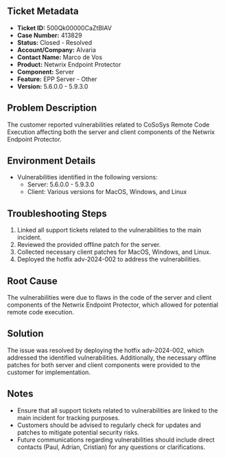 ## Ticket Metadata
- **Ticket ID:** 500Qk00000CaZtBIAV
- **Case Number:** 413829
- **Status:** Closed - Resolved
- **Account/Company:** Alvaria
- **Contact Name:** Marco de Vos
- **Product:** Netwrix Endpoint Protector
- **Component:** Server
- **Feature:** EPP Server - Other
- **Version:** 5.6.0.0 - 5.9.3.0

## Problem Description
The customer reported vulnerabilities related to CoSoSys Remote Code Execution affecting both the server and client components of the Netwrix Endpoint Protector.

## Environment Details
- Vulnerabilities identified in the following versions:
  - Server: 5.6.0.0 - 5.9.3.0
  - Client: Various versions for MacOS, Windows, and Linux

## Troubleshooting Steps
1. Linked all support tickets related to the vulnerabilities to the main incident.
2. Reviewed the provided offline patch for the server.
3. Collected necessary client patches for MacOS, Windows, and Linux.
4. Deployed the hotfix adv-2024-002 to address the vulnerabilities.

## Root Cause
The vulnerabilities were due to flaws in the code of the server and client components of the Netwrix Endpoint Protector, which allowed for potential remote code execution.

## Solution
The issue was resolved by deploying the hotfix adv-2024-002, which addressed the identified vulnerabilities. Additionally, the necessary offline patches for both server and client components were provided to the customer for implementation.

## Notes
- Ensure that all support tickets related to vulnerabilities are linked to the main incident for tracking purposes.
- Customers should be advised to regularly check for updates and patches to mitigate potential security risks.
- Future communications regarding vulnerabilities should include direct contacts (Paul, Adrian, Cristian) for any questions or clarifications.